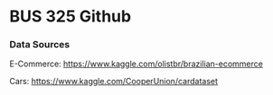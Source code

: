 # BUS 325 Github

### Data Sources

E-Commerce: https://www.kaggle.com/olistbr/brazilian-ecommerce

Cars: https://www.kaggle.com/CooperUnion/cardataset